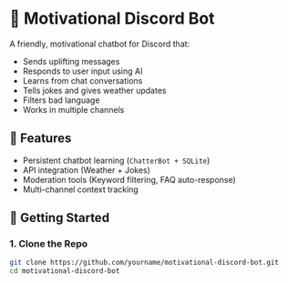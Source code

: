 # 💬 Motivational Discord Bot

A friendly, motivational chatbot for Discord that:

- Sends uplifting messages
- Responds to user input using AI
- Learns from chat conversations
- Tells jokes and gives weather updates
- Filters bad language
- Works in multiple channels

## 🔧 Features

- Persistent chatbot learning (`ChatterBot + SQLite`)
- API integration (Weather + Jokes)
- Moderation tools (Keyword filtering, FAQ auto-response)
- Multi-channel context tracking

## 🚀 Getting Started

### 1. Clone the Repo
```bash
git clone https://github.com/yourname/motivational-discord-bot.git
cd motivational-discord-bot
